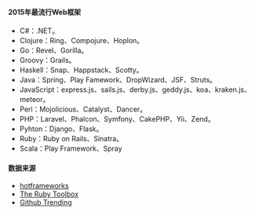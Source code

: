 #### 2015年最流行Web框架

- C#：.NET。
- Clojure：Ring、Compojure、Hoplon。
- Go：Revel、Gorilla。
- Groovy：Grails。
- Haskell：Snap、Happstack、Scotty。
- Java：Spring、Play Famework、DropWizard、JSF、Struts。
- JavaScript：express.js、sails.js、derby.js、geddy.js、koa、kraken.js、meteor。
- Perl：Mojolicious、Catalyst、Dancer。
- PHP：Laravel、Phalcon、Symfony、CakePHP、Yii、Zend。
- Pyhton：Django、Flask。
- Ruby：Ruby on Rails、Sinatra。
- Scala：Play Framework、Spray

#### 数据来源

- [hotframeworks](https://hotframeworks.com/)
- [The Ruby Toolbox](https://www.ruby-toolbox.com/)
- [Github Trending](https://github.com/trending)